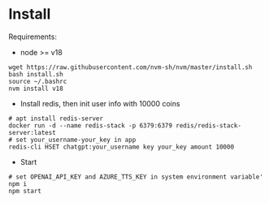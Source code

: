 # Install

Requirements:
* node >= v18
```
wget https://raw.githubusercontent.com/nvm-sh/nvm/master/install.sh
bash install.sh
source ~/.bashrc
nvm install v18
```

* Install redis, then init user info with 10000 coins
```
# apt install redis-server
docker run -d --name redis-stack -p 6379:6379 redis/redis-stack-server:latest
# set your_username-your_key in app
redis-cli HSET chatgpt:your_username key your_key amount 10000

```

* Start 
```
# set OPENAI_API_KEY and AZURE_TTS_KEY in system environment variable'
npm i
npm start

```